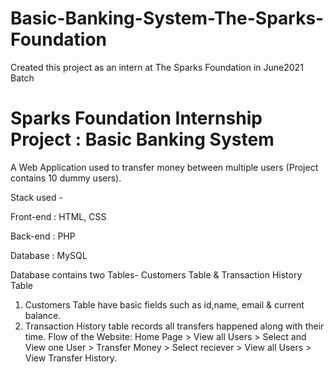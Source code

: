 # Basic-Banking-System-The-Sparks-Foundation
Created this project as an intern at The Sparks Foundation in June2021 Batch
# Sparks Foundation Internship Project : Basic Banking System
A Web Application used to transfer money between multiple users (Project contains 10 dummy users).

Stack used -

Front-end : HTML, CSS

Back-end : PHP

Database : MySQL

Database contains two Tables- Customers Table & Transaction History Table

1. Customers Table have basic fields such as id,name, email & current balance.
2. Transaction History table records all transfers happened along with their time.
Flow of the Website: Home Page > View all Users > Select and View one User > Transfer Money > Select reciever > View all Users > View Transfer History.
